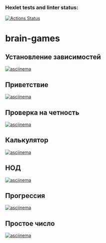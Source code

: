 ### Hexlet tests and linter status:
[![Actions Status](https://github.com/nikto365/php-project-45/actions/workflows/hexlet-check.yml/badge.svg)](https://github.com/nikto365/php-project-45/actions)

# brain-games

## Установление зависимостей

[![asciinema](https://asciinema.org/a/lvfy8UNqcRriWEVtALQ3Cei33.svg)](https://asciinema.org/a/lvfy8UNqcRriWEVtALQ3Cei33)

## Приветствие

[![asciinema](https://asciinema.org/a/uGoFaSwZtJUeoQOMAB0k0hCgS)](https://asciinema.org/a/uGoFaSwZtJUeoQOMAB0k0hCgS)

## Проверка на четность

[![asciinema](https://asciinema.org/a/CdtGy472WhC26vefdlYfjyieJ)](https://asciinema.org/a/CdtGy472WhC26vefdlYfjyieJ)

## Калькулятор

[![asciinema](https://asciinema.org/a/OZpMdSSHZJhr3XRN3Gll6SBtn)](https://asciinema.org/a/OZpMdSSHZJhr3XRN3Gll6SBtn)

## НОД

[![asciinema](https://asciinema.org/a/of95Eli1wHzN3f5xZVqdVo8yS)](https://asciinema.org/a/of95Eli1wHzN3f5xZVqdVo8yS)

## Прогрессия

[![asciinema](https://asciinema.org/a/hCWVfTXOeckhHeNglZnoCOGXq)](https://asciinema.org/a/hCWVfTXOeckhHeNglZnoCOGXq)

## Простое число

[![asciinema](https://asciinema.org/a/3Jtn0s3lflk2yDd5C4RnoE2xV)](https://asciinema.org/a/3Jtn0s3lflk2yDd5C4RnoE2xV)

